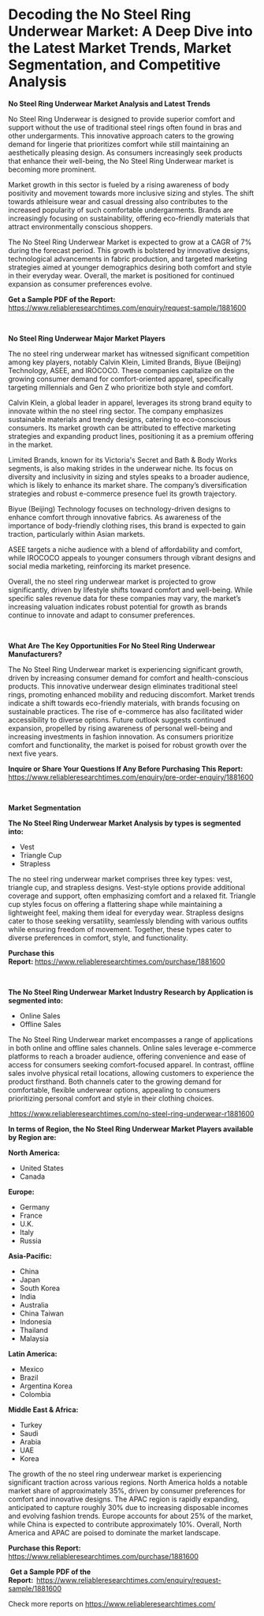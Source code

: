 <p><h1>Decoding the No Steel Ring Underwear Market: A Deep Dive into the Latest Market Trends, Market Segmentation, and Competitive Analysis</h1></p><p><strong>No Steel Ring Underwear Market Analysis and Latest Trends</strong></p>
<p><p>No Steel Ring Underwear is designed to provide superior comfort and support without the use of traditional steel rings often found in bras and other undergarments. This innovative approach caters to the growing demand for lingerie that prioritizes comfort while still maintaining an aesthetically pleasing design. As consumers increasingly seek products that enhance their well-being, the No Steel Ring Underwear market is becoming more prominent.</p><p>Market growth in this sector is fueled by a rising awareness of body positivity and movement towards more inclusive sizing and styles. The shift towards athleisure wear and casual dressing also contributes to the increased popularity of such comfortable undergarments. Brands are increasingly focusing on sustainability, offering eco-friendly materials that attract environmentally conscious shoppers.</p><p>The No Steel Ring Underwear Market is expected to grow at a CAGR of 7% during the forecast period. This growth is bolstered by innovative designs, technological advancements in fabric production, and targeted marketing strategies aimed at younger demographics desiring both comfort and style in their everyday wear. Overall, the market is positioned for continued expansion as consumer preferences evolve.</p></p>
<p><strong>Get a Sample PDF of the Report:&nbsp;</strong> <a href="https://www.reliableresearchtimes.com/enquiry/request-sample/1881600?utm_campaign=2207&utm_medium=2&utm_source=Github&utm_content=ia&utm_term=06042025&utm_id=no-steel-ring-underwear">https://www.reliableresearchtimes.com/enquiry/request-sample/1881600</a></p>
<p>&nbsp;</p>
<p><strong>No Steel Ring Underwear Major Market Players</strong></p>
<p><p>The no steel ring underwear market has witnessed significant competition among key players, notably Calvin Klein, Limited Brands, Biyue (Beijing) Technology, ASEE, and IROCOCO. These companies capitalize on the growing consumer demand for comfort-oriented apparel, specifically targeting millennials and Gen Z who prioritize both style and comfort.</p><p>Calvin Klein, a global leader in apparel, leverages its strong brand equity to innovate within the no steel ring sector. The company emphasizes sustainable materials and trendy designs, catering to eco-conscious consumers. Its market growth can be attributed to effective marketing strategies and expanding product lines, positioning it as a premium offering in the market.</p><p>Limited Brands, known for its Victoria's Secret and Bath & Body Works segments, is also making strides in the underwear niche. Its focus on diversity and inclusivity in sizing and styles speaks to a broader audience, which is likely to enhance its market share. The company’s diversification strategies and robust e-commerce presence fuel its growth trajectory.</p><p>Biyue (Beijing) Technology focuses on technology-driven designs to enhance comfort through innovative fabrics. As awareness of the importance of body-friendly clothing rises, this brand is expected to gain traction, particularly within Asian markets.</p><p>ASEE targets a niche audience with a blend of affordability and comfort, while IROCOCO appeals to younger consumers through vibrant designs and social media marketing, reinforcing its market presence.</p><p>Overall, the no steel ring underwear market is projected to grow significantly, driven by lifestyle shifts toward comfort and well-being. While specific sales revenue data for these companies may vary, the market’s increasing valuation indicates robust potential for growth as brands continue to innovate and adapt to consumer preferences.</p></p>
<p>&nbsp;</p>
<p><strong>What Are The Key Opportunities For No Steel Ring Underwear Manufacturers?</strong></p>
<p><p>The No Steel Ring Underwear market is experiencing significant growth, driven by increasing consumer demand for comfort and health-conscious products. This innovative underwear design eliminates traditional steel rings, promoting enhanced mobility and reducing discomfort. Market trends indicate a shift towards eco-friendly materials, with brands focusing on sustainable practices. The rise of e-commerce has also facilitated wider accessibility to diverse options. Future outlook suggests continued expansion, propelled by rising awareness of personal well-being and increasing investments in fashion innovation. As consumers prioritize comfort and functionality, the market is poised for robust growth over the next five years.</p></p>
<p><strong>Inquire or Share Your Questions If Any Before Purchasing This Report:</strong> <a href="https://www.reliableresearchtimes.com/enquiry/pre-order-enquiry/1881600?utm_campaign=2207&utm_medium=2&utm_source=Github&utm_content=ia&utm_term=06042025&utm_id=no-steel-ring-underwear">https://www.reliableresearchtimes.com/enquiry/pre-order-enquiry/1881600</a></p>
<p>&nbsp;</p>
<p><strong>Market Segmentation</strong></p>
<p><strong>The No Steel Ring Underwear Market Analysis by types is segmented into:</strong></p>
<p><ul><li>Vest</li><li>Triangle Cup</li><li>Strapless</li></ul></p>
<p><p>The no steel ring underwear market comprises three key types: vest, triangle cup, and strapless designs. Vest-style options provide additional coverage and support, often emphasizing comfort and a relaxed fit. Triangle cup styles focus on offering a flattering shape while maintaining a lightweight feel, making them ideal for everyday wear. Strapless designs cater to those seeking versatility, seamlessly blending with various outfits while ensuring freedom of movement. Together, these types cater to diverse preferences in comfort, style, and functionality.</p></p>
<p><strong>Purchase this Report:&nbsp;</strong><a href="https://www.reliableresearchtimes.com/purchase/1881600?utm_campaign=2207&utm_medium=2&utm_source=Github&utm_content=ia&utm_term=06042025&utm_id=no-steel-ring-underwear">https://www.reliableresearchtimes.com/purchase/1881600</a></p>
<p>&nbsp;</p>
<p><strong>The No Steel Ring Underwear Market Industry Research by Application is segmented into:</strong></p>
<p><ul><li>Online Sales</li><li>Offline Sales</li></ul></p>
<p><p>The No Steel Ring Underwear market encompasses a range of applications in both online and offline sales channels. Online sales leverage e-commerce platforms to reach a broader audience, offering convenience and ease of access for consumers seeking comfort-focused apparel. In contrast, offline sales involve physical retail locations, allowing customers to experience the product firsthand. Both channels cater to the growing demand for comfortable, flexible underwear options, appealing to consumers prioritizing personal comfort and style in their clothing choices.</p></p>
<p><a href="https://www.reliableresearchtimes.com/no-steel-ring-underwear-r1881600?utm_campaign=2207&utm_medium=2&utm_source=Github&utm_content=ia&utm_term=06042025&utm_id=no-steel-ring-underwear">&nbsp;https://www.reliableresearchtimes.com/no-steel-ring-underwear-r1881600</a></p>
<p><strong>In terms of Region, the No Steel Ring Underwear Market Players available by Region are:</strong></p>
<p>
    <p> <strong> North America: </strong>
        <ul>
            <li>United States</li>
            <li>Canada</li>
        </ul>
        </p> 
    <p> <strong> Europe: </strong>
        <ul>
            <li>Germany</li>
            <li>France</li>
            <li>U.K.</li>
            <li>Italy</li>
            <li>Russia</li>
        </ul>
        </p> 
    <p> <strong> Asia-Pacific: </strong>
        <ul>
            <li>China</li>
            <li>Japan</li>
            <li>South Korea</li>
            <li>India</li>
            <li>Australia</li>
            <li>China Taiwan</li>
            <li>Indonesia</li>
            <li>Thailand</li>
            <li>Malaysia</li>
        </ul>
        </p> 
    <p> <strong> Latin America: </strong>
        <ul>
            <li>Mexico</li>
            <li>Brazil</li>
            <li>Argentina Korea</li>
            <li>Colombia</li>
        </ul>
        </p> 
    <p> <strong> Middle East & Africa: </strong>
        <ul>
            <li>Turkey</li>
            <li>Saudi</li>
            <li>Arabia</li>
            <li>UAE</li>
            <li>Korea</li>
        </ul>
    </p>
    </p>
<p><p>The growth of the no steel ring underwear market is experiencing significant traction across various regions. North America holds a notable market share of approximately 35%, driven by consumer preferences for comfort and innovative designs. The APAC region is rapidly expanding, anticipated to capture roughly 30% due to increasing disposable incomes and evolving fashion trends. Europe accounts for about 25% of the market, while China is expected to contribute approximately 10%. Overall, North America and APAC are poised to dominate the market landscape.</p></p>
<p><strong>Purchase this Report: </strong><a href="https://www.reliableresearchtimes.com/purchase/1881600?utm_campaign=2207&utm_medium=2&utm_source=Github&utm_content=ia&utm_term=06042025&utm_id=no-steel-ring-underwear">https://www.reliableresearchtimes.com/purchase/1881600</a></p>
<p>&nbsp;<strong>Get a Sample PDF of the Report:&nbsp;&nbsp;</strong><a href="https://www.reliableresearchtimes.com/enquiry/request-sample/1881600?utm_campaign=2207&utm_medium=2&utm_source=Github&utm_content=ia&utm_term=06042025&utm_id=no-steel-ring-underwear">https://www.reliableresearchtimes.com/enquiry/request-sample/1881600</a></p>
<p><strong></strong></p>
<p>Check more reports on <a href="https://www.reliableresearchtimes.com/?utm_campaign=2207&utm_medium=2&utm_source=Github&utm_content=ia&utm_term=06042025&utm_id=no-steel-ring-underwear">https://www.reliableresearchtimes.com/</a></p>
